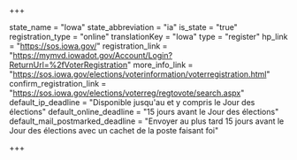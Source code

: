 +++

state_name = "Iowa"
state_abbreviation = "ia"
is_state = "true"
registration_type = "online"
translationKey = "Iowa"
type = "register"
hp_link = "https://sos.iowa.gov/"
registration_link = "https://mymvd.iowadot.gov/Account/Login?ReturnUrl=%2fVoterRegistration"
more_info_link = "https://sos.iowa.gov/elections/voterinformation/voterregistration.html"
confirm_registration_link = "https://sos.iowa.gov/elections/voterreg/regtovote/search.aspx"
default_ip_deadline = "Disponible jusqu'au et y compris le Jour des élections"
default_online_deadline = "15 jours avant le Jour des élections"
default_mail_postmarked_deadline = "Envoyer au plus tard 15 jours avant le Jour des élections avec un cachet de la poste faisant foi"

+++